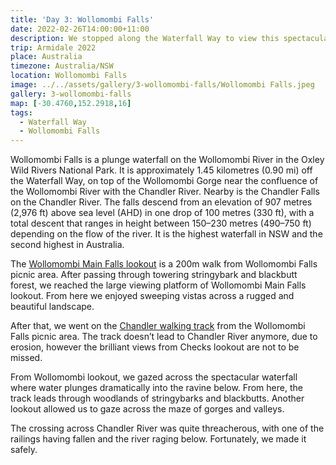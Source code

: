 ```yaml
---
title: 'Day 3: Wollomombi Falls'
date: 2022-02-26T14:00:00+11:00
description: We stopped along the Waterfall Way to view this spectacular falls (highest in NSW) into a gorge.
trip: Armidale 2022
place: Australia
timezone: Australia/NSW
location: Wollomombi Falls
image: ../../assets/gallery/3-wollomombi-falls/Wollomombi Falls.jpeg
gallery: 3-wollomombi-falls
map: [-30.4760,152.2918,16]
tags:
  - Waterfall Way
  - Wollomombi Falls
---
```

Wollomombi Falls is a plunge waterfall on the Wollomombi River in the Oxley Wild Rivers National Park. It is  approximately 1.45 kilometres (0.90 mi) off the Waterfall Way, on top of the Wollomombi Gorge near the confluence of the Wollomombi River with the Chandler River. Nearby is the Chandler Falls on the Chandler River. The falls descend from an elevation of 907 metres (2,976 ft) above sea level (AHD) in one drop of 100 metres (330 ft), with a total descent that ranges in height between 150–230 metres (490–750 ft) depending on the flow of the river. It is the highest waterfall in NSW and the second highest in Australia.

The [Wollomombi Main Falls lookout](https://www.nationalparks.nsw.gov.au/things-to-do/lookouts/wollomombi-main-falls-lookout) is a 200m walk from Wollomombi Falls picnic area. After passing through towering stringybark and blackbutt forest, we reached the large viewing platform of Wollomombi Main Falls lookout. From here we enjoyed sweeping vistas across a rugged and beautiful landscape.

After that, we went on the [Chandler walking track](https://www.nationalparks.nsw.gov.au/things-to-do/walking-tracks/chandler-walking-track) from the Wollomombi Falls picnic area. The track doesn’t lead to Chandler River anymore, due to erosion, however the brilliant views from Checks lookout are not to be missed.

From Wollomombi lookout, we gazed across the spectacular waterfall where water plunges dramatically into the ravine below. From here, the track leads through woodlands of stringybarks and blackbutts. Another lookout allowed us to gaze across the maze of gorges and valleys.

The crossing across Chandler River was quite threacherous, with one of the railings having fallen and the river raging below. Fortunately, we made it safely.
